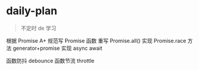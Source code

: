# daily-plan
> 不定时 de 学习

根据 Promise A+ 规范写 Promise 函数
重写 Promise.all()
实现 Promise.race 方法
generator+promise 实现 async await

函数防抖 debounce
函数节流 throttle
